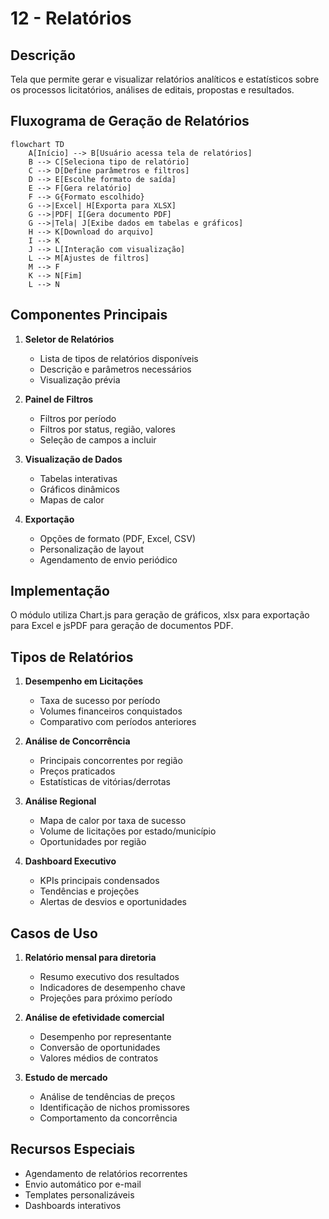 # 12 - Relatórios

## Descrição
Tela que permite gerar e visualizar relatórios analíticos e estatísticos sobre os processos licitatórios, análises de editais, propostas e resultados.

## Fluxograma de Geração de Relatórios

```mermaid
flowchart TD
    A[Início] --> B[Usuário acessa tela de relatórios]
    B --> C[Seleciona tipo de relatório]
    C --> D[Define parâmetros e filtros]
    D --> E[Escolhe formato de saída]
    E --> F[Gera relatório]
    F --> G{Formato escolhido}
    G -->|Excel| H[Exporta para XLSX]
    G -->|PDF| I[Gera documento PDF]
    G -->|Tela| J[Exibe dados em tabelas e gráficos]
    H --> K[Download do arquivo]
    I --> K
    J --> L[Interação com visualização]
    L --> M[Ajustes de filtros]
    M --> F
    K --> N[Fim]
    L --> N
```

## Componentes Principais

1. **Seletor de Relatórios**
   - Lista de tipos de relatórios disponíveis
   - Descrição e parâmetros necessários
   - Visualização prévia

2. **Painel de Filtros**
   - Filtros por período
   - Filtros por status, região, valores
   - Seleção de campos a incluir

3. **Visualização de Dados**
   - Tabelas interativas
   - Gráficos dinâmicos
   - Mapas de calor

4. **Exportação**
   - Opções de formato (PDF, Excel, CSV)
   - Personalização de layout
   - Agendamento de envio periódico

## Implementação

O módulo utiliza Chart.js para geração de gráficos, xlsx para exportação para Excel e jsPDF para geração de documentos PDF.

## Tipos de Relatórios

1. **Desempenho em Licitações**
   - Taxa de sucesso por período
   - Volumes financeiros conquistados
   - Comparativo com períodos anteriores

2. **Análise de Concorrência**
   - Principais concorrentes por região
   - Preços praticados
   - Estatísticas de vitórias/derrotas

3. **Análise Regional**
   - Mapa de calor por taxa de sucesso
   - Volume de licitações por estado/município
   - Oportunidades por região

4. **Dashboard Executivo**
   - KPIs principais condensados
   - Tendências e projeções
   - Alertas de desvios e oportunidades

## Casos de Uso

1. **Relatório mensal para diretoria**
   - Resumo executivo dos resultados
   - Indicadores de desempenho chave
   - Projeções para próximo período

2. **Análise de efetividade comercial**
   - Desempenho por representante
   - Conversão de oportunidades
   - Valores médios de contratos

3. **Estudo de mercado**
   - Análise de tendências de preços
   - Identificação de nichos promissores
   - Comportamento da concorrência

## Recursos Especiais

- Agendamento de relatórios recorrentes
- Envio automático por e-mail
- Templates personalizáveis
- Dashboards interativos
